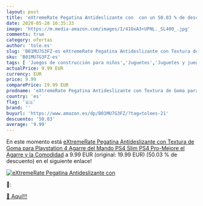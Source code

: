 ```yaml
---
layout: post
title: 'eXtremeRate Pegatina Antideslizante con  con un 50.03 % de descuento'
date: 2020-05-28 16:35:33
image: 'https://m.media-amazon.com/images/I/41OxA3+UPNL._SL400_.jpg'
comments: true
category: ofertas
author: 'tole.es'
slug: 'B01MU7G3FZ-es eXtremeRate Pegatina Antideslizante con Textura de Goma...'
sku: 'B01MU7G3FZ-es'
tags: [ 'Juegos de construcción para niños','Juguetes','Juguetes y juegos','playstation','ps4', ]
actualPrice: 9.99 EUR
currency: EUR
price: 9.99
comparePrice: 19.99 EUR
prodname: 'eXtremeRate Pegatina Antideslizante con Textura de Goma para Playstation 4 Agarre del Mando PS4 Slim PS4 Pro-Mejore el Agarre y la Comodidad'
country: 'es'
flag: '🇪🇸'
brand: ''
buyurl: 'https://www.amazon.es/dp/B01MU7G3FZ/?tag=tolees-21'
descuento: '50.03'
average: '9.99'
---
```


En este momento está [eXtremeRate Pegatina Antideslizante con Textura de Goma para Playstation 4 Agarre del Mando PS4 Slim PS4 Pro-Mejore el Agarre y la Comodidad](https://www.amazon.es/dp/B01MU7G3FZ/?tag=tolees-21) a 9.99 EUR (original: 19.99 EUR) (50.03 %  de descuento) en el siguiente enlace!

[![eXtremeRate Pegatina Antideslizante con ](https://m.media-amazon.com/images/I/41OxA3+UPNL._SL400_.jpg)](https://www.amazon.es/dp/B01MU7G3FZ/?tag=tolees-21)

🔎:


[🛒 Aquí!!!](https://www.amazon.es/dp/B01MU7G3FZ/?tag=tolees-21)
